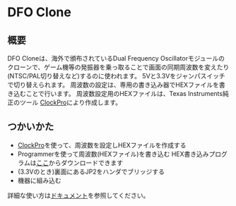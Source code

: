 # DFO Clone

## 概要

DFO Cloneは、海外で頒布されているDual Frequency Oscillatorモジュールのクローンで、ゲーム機等の発振器を乗っ取ることで画面の同期周波数を変えたり(NTSC/PAL切り替えなど)するのに使われます。
5Vと3.3Vをジャンパスイッチで切り替えられます。
周波数の設定は、専用の書き込み器でHEXファイルを書き込むことで行います。
周波数設定用のHEXファイルは、Texas Instruments純正のツール [ClockPro](https://www.ti.com/tool/ja-jp/CLOCKPRO)により作成します。

## つかいかた

* [ClockPro](https://www.ti.com/tool/ja-jp/CLOCKPRO)を使って、周波数を設定しHEXファイルを作成する
* Programmerを使って周波数(HEXファイル)を書き込む
    HEX書き込みプログラムは[ここ](https://github.com/tceoo1/DFOClone/raw/main/CDCE9xxProg.zip)からダウンロードできます
* (3.3Vのとき)裏面にあるJP2をハンダでブリッジする
* 機器に組み込む

詳細な使い方は[ドキュメント](https://github.com/tceoo1/DFOClone/tree/main/docs)を参照してください。